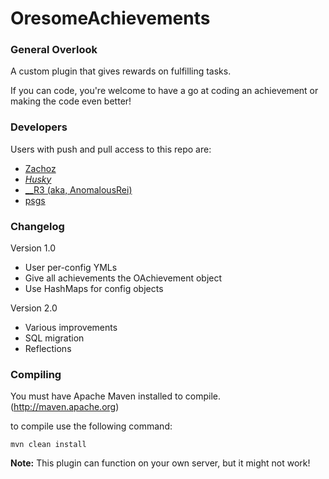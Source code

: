 OresomeAchievements
===================

### General Overlook

A custom plugin that gives rewards on fulfilling tasks.

If you can code, you're welcome to have a go at coding an achievement or making the code even better!

### Developers

Users with push and pull access to this repo are:

* [Zachoz](https://github.com/Zachoz)
* [_Husky_](https://github.com/Huskehhh)
* [__R3 (aka, AnomalousRei)](https://github.com/AnomalousRei)
* [psgs](https://github.com/psgs)

### Changelog

 Version 1.0
 - User per-config YMLs
 - Give all achievements the OAchievement object
 - Use HashMaps for config objects

 Version 2.0
 - Various improvements
 - SQL migration
 - Reflections

### Compiling

You must have Apache Maven installed to compile. (http://maven.apache.org)

to compile use the following command:

```mvn clean install```

**Note:** This plugin can function on your own server, but it might not work!

